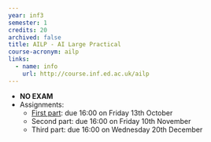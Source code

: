 ```yaml
---
year: inf3
semester: 1
credits: 20
archived: false
title: AILP - AI Large Practical
course-acronym: ailp
links:
  - name: info
    url: http://course.inf.ed.ac.uk/ailp
---
```


- **NO EXAM**
- Assignments:
  - [First part](https://www.inf.ed.ac.uk/teaching/courses/ailp/2017-18/assignments/assignment1.pdf): due 16:00 on Friday 13th October
  - Second part: due 16:00 on Friday 10th November
  - Third part: due 16:00 on Wednesday 20th December

